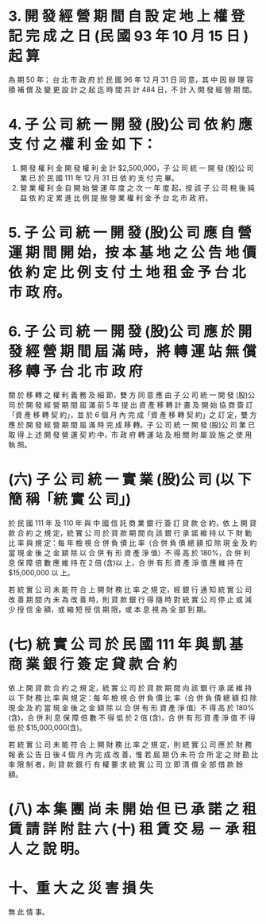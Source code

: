 # 3. 開 發 經 營 期 間 自 設 定 地 上 權 登 記 完 成 之 日 (民 國 93 年 10 月 15 日 )起 算

為 期 50 年； 台 北 市 政 府 於 民 國 96 年 12 月 31 日 同 意，其 中 因 辦 理 容 積 補 償 及 變 更 設 計 之 起 迄 時 間 共 計 484 日，不 計 入 開 發 經 營 期 間。

# 4. 子 公 司 統 一 開 發 (股)公 司 依 約 應 支 付 之 權 利 金 如 下：

1. 開 發 權 利 金
開 發 權 利 金 計 $2,500,000，子 公 司 統 一 開 發 (股)公 司 業 已 於 民 國 111 年 12 月 31 日 依 約 支 付 完 畢。
2. 營 業 權 利 金
自 開 始 營 運 年 度 之 次 一 年 度 起，按 該 子 公 司 稅 後 純 益 依 約 定 累 進 比 例 提 撥 營 業 權 利 金 予 台 北 市 政 府。

# 5. 子 公 司 統 一 開 發 (股)公 司 應 自 營 運 期 間 開 始，按 本 基 地 之 公 告 地 價 依 約 定 比 例 支 付 土 地 租 金 予 台 北 市 政 府。

# 6. 子 公 司 統 一 開 發 (股)公 司 應 於 開 發 經 營 期 間 屆 滿 時，將 轉 運 站 無 償 移 轉 予 台 北 市 政 府

關 於 移 轉 之 權 利 義 務 及 細 節，雙 方 同 意 應 由 子 公 司 統 一 開 發 (股)公 司 於 開 發 經 營 期 間 屆 滿 前 5 年 提 出 資 產 移 轉 計 畫 及 開 始 協 商 簽 訂「資 產 移 轉 契 約」，並 於 6 個 月 內 完 成「資 產 移 轉 契 約」之 訂 定，雙 方 應 於 開 發 經 營 期 間 屆 滿 時 完 成 移 轉。子 公 司 統 一 開 發 (股)公 司 業 已 取 得 上 述 開 發 營 運 契 約 中，市 政 府 轉 運 站 及 相 關 附 屬 設 施 之 使 用 執 照。

# (六) 子 公 司 統 一 實 業 (股)公 司 (以 下 簡 稱「統 實 公 司」)

於 民 國 111 年 及 110 年 與 中 國 信 託 商 業 銀 行 簽 訂 貸 款 合 約，依 上 開 貸 款 合 約 之 規 定，統 實 公 司 於 貸 款 期 間 向 該 銀 行 承 諾 維 持 以 下 財 勦 比 率 與 規 定：每 年 檢 視 合 併 負 債 比 率（合 併 負 債 總 額 扣 除 現 金 及 約 當 現 金 後 之 金 額 除 以 合 併 有 形 資 產 淨 值）不 得 高 於 180%，合 併 利 息 保 障 倍 數 應 維 持 在 2 倍 (含)以 上，合 併 有 形 資 產 淨 值 應 維 持 在 $15,000,000 以 上。

若 統 實 公 司 未 能 符 合 上 開 財 務 比 率 之 規 定，經 銀 行 通 知 統 實 公 司 改 善 期 間 內 未 為 改 善 時，則 貸 款 銀 行 得 隨 時 對 統 實 公 司 停 止 或 減 少 授 信 金 額，或 縮 短 授 信 期 限，或 本 息 視 為 全 部 到 期。

# (七) 統 實 公 司 於 民 國 111 年 與 凱 基 商 業 銀 行 簽 定 貸 款 合 約

依 上 開 貸 款 合 約 之 規 定，統 實 公 司 於 貸 款 期 間 向 該 銀 行 承 諾 維 持 以 下 財 務 比 率 與 規 定：每 年 檢 視 合 併 負 債 比 率（合 併 負 債 總 額 扣 除 現 金 及 約 當 現 金 後 之 金 額 除 以 合 併 有 形 資 產 淨 值）不 得 高 於 180%(含)，合 併 利 息 保 障 倍 數 不 得 低 於 2 倍 (含)，合 併 有 形 資 產 淨 值 不 得 低 於 $15,000,000(含)。

若 統 實 公 司 未 能 符 合 上 開 財 務 比 率 之 規 定，則 統 實 公 司 應 於 財 務 報 表 公 告 日 後 4 個 月 內 完 成 改 善，惟 若 屆 期 仍 未 符 合 所 定 之 財 勘 比 率 限 制 者，則 貸 款 銀 行 有 權 要 求 統 實 公 司 立 即 清 償 全 部 借 款 餘 額。

# (八) 本 集 團 尚 未 開 始 但 已 承 諾 之 租 賃 請 詳 附 註 六 (十) 租 賃 交 易 － 承 租 人 之 說 明。

# 十、重 大 之 災 害 損 失

無 此 情 事。